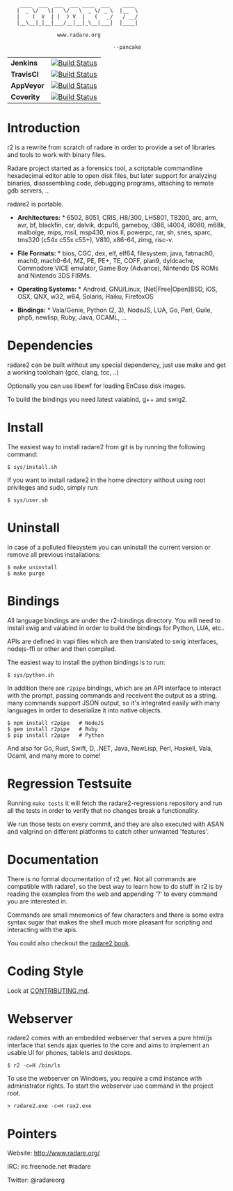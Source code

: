 ```
    ____  ___  ___  ___ ____  ___    ____
   |  _ \/   \|   \/   \  _ \/ _ \  |__  \
   |    (  V  | |  ) V  |   (   _/   / __/ 
   |__\__|_|__|___/__|__|_\__|___|  |____|

                www.radare.org

                                  --pancake
```

| | |
|----------|---------------------------------------------------------------------|
| **Jenkins**  	| [![Build Status](http://ci.rada.re/buildStatus/icon?job=radare2)](http://ci.rada.re/job/radare2)|
| **TravisCI** 	| [![Build Status](https://travis-ci.org/radare/radare2.svg?branch=master)](https://travis-ci.org/radare/radare2)|
| **AppVeyor**  | [![Build Status](https://ci.appveyor.com/api/projects/status/v9bxvsb1p6c3cmf9/branch/master?svg=true)](https://ci.appveyor.com/project/radare/radare2-shvdd)|
| **Coverity** 	| [![Build Status](https://scan.coverity.com/projects/416/badge.svg)](https://scan.coverity.com/projects/416) |
# Introduction

r2 is a rewrite from scratch of radare in order to provide
a set of libraries and tools to work with binary files.

Radare project started as a forensics tool, a scriptable
commandline hexadecimal editor able to open disk files,
but later support for analyzing binaries, disassembling
code, debugging programs, attaching to remote gdb servers, ..

   radare2 is portable.

   * **Architectures:**
	* 6502, 8051, CRIS, H8/300, LH5801, T8200, arc, arm, avr, bf, blackfin, csr,
   dalvik, dcpu16, gameboy, i386, i4004, i8080, m68k, malbolge, mips, msil,
   msp430, nios II, powerpc, rar, sh, snes, sparc, tms320 (c54x c55x c55+), V810,
   x86-64, zimg, risc-v.

   * **File Formats:**
	* bios, CGC, dex, elf, elf64, filesystem, java, fatmach0, mach0,
   mach0-64, MZ, PE, PE+, TE, COFF, plan9, dyldcache, Commodore VICE emulator, 
   Game Boy (Advance), Nintendo DS ROMs and Nintendo 3DS FIRMs.

   * **Operating Systems:**
	* Android, GNU/Linux, [Net|Free|Open]BSD, iOS, OSX, QNX, w32,
   w64, Solaris, Haiku, FirefoxOS

   * **Bindings:**
	* Vala/Genie, Python (2, 3), NodeJS, LUA, Go, Perl,
   Guile, php5, newlisp, Ruby, Java, OCAML, ...

# Dependencies

radare2 can be built without any special dependency, just
use make and get a working toolchain (gcc, clang, tcc, ..)

Optionally you can use libewf for loading EnCase disk images.

To build the bindings you need latest valabind, g++ and swig2.

# Install

The easiest way to install radare2 from git is by running
the following command:

    $ sys/install.sh

If you want to install radare2 in the home directory without
using root privileges and sudo, simply run:

    $ sys/user.sh

# Uninstall

In case of a polluted filesystem you can uninstall the current
version or remove all previous installations:

    $ make uninstall
    $ make purge

# Bindings

All language bindings are under the r2-bindings directory.
You will need to install swig and valabind in order to
build the bindings for Python, LUA, etc..

APIs are defined in vapi files which are then translated
to swig interfaces, nodejs-ffi or other and then compiled.

The easiest way to install the python bindings is to run:

    $ sys/python.sh

In addition there are `r2pipe` bindings, which are an API
interface to interact with the prompt, passing commands
and receivent the output as a string, many commands support
JSON output, so it's integrated easily with many languages
in order to deserialize it into native objects.

    $ npm install r2pipe   # NodeJS
    $ gem install r2pipe   # Ruby
    $ pip install r2pipe   # Python

And also for Go, Rust, Swift, D, .NET, Java, NewLisp, Perl, Haskell,
Vala, Ocaml, and many more to come!

# Regression Testsuite

Running `make tests` it will fetch the radare2-regressions
repository and run all the tests in order to verify that no
changes break a functionality.

We run those tests on every commit, and they are also
executed with ASAN and valgrind on different platforms
to catch other unwanted 'features'.

# Documentation

There is no formal documentation of r2 yet. Not all commands
are compatible with radare1, so the best way to learn how to
do stuff in r2 is by reading the examples from the web and
appending '?' to every command you are interested in.

Commands are small mnemonics of few characters and there is
some extra syntax sugar that makes the shell much more pleasant
for scripting and interacting with the apis.

You could also checkout the [radare2 book](https://radare.gitbooks.io/radare2book/content/).

# Coding Style

Look at [CONTRIBUTING.md](https://github.com/radare/radare2/blob/master/CONTRIBUTING.md).

# Webserver

radare2 comes with an embedded webserver that serves a pure
html/js interface that sends ajax queries to the core and
aims to implement an usable UI for phones, tablets and desktops.

    $ r2 -c=H /bin/ls

To use the webserver on Windows, you require a cmd instance
with administrator rights. To start the webserver use command
in the project root.

    > radare2.exe -c=H rax2.exe

# Pointers

Website: http://www.radare.org/

IRC: irc.freenode.net #radare

Twitter: @radareorg
